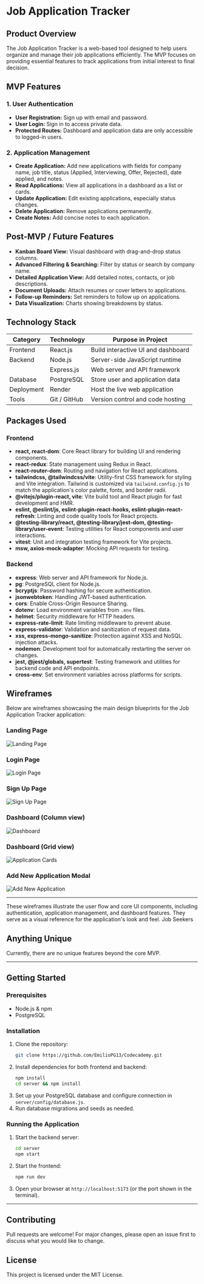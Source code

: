 
# Job Application Tracker

## Product Overview
The Job Application Tracker is a web-based tool designed to help users organize and manage their job applications efficiently. The MVP focuses on providing essential features to track applications from initial interest to final decision.

## MVP Features
### 1. User Authentication
- **User Registration:** Sign up with email and password.
- **User Login:** Sign in to access private data.
- **Protected Routes:** Dashboard and application data are only accessible to logged-in users.

### 2. Application Management
- **Create Application:** Add new applications with fields for company name, job title, status (Applied, Interviewing, Offer, Rejected), date applied, and notes.
- **Read Applications:** View all applications in a dashboard as a list or cards.
- **Update Application:** Edit existing applications, especially status changes.
- **Delete Application:** Remove applications permanently.
- **Create Notes:** Add concise notes to each application.

## Post-MVP / Future Features
- **Kanban Board View:** Visual dashboard with drag-and-drop status columns.
- **Advanced Filtering & Searching:** Filter by status or search by company name.
- **Detailed Application View:** Add detailed notes, contacts, or job descriptions.
- **Document Uploads:** Attach resumes or cover letters to applications.
- **Follow-up Reminders:** Set reminders to follow up on applications.
- **Data Visualization:** Charts showing breakdowns by status.

## Technology Stack
| Category   | Technology     | Purpose in Project                                      |
|------------|----------------|---------------------------------------------------------|
| Frontend   | React.js       | Build interactive UI and dashboard                      |
| Backend    | Node.js        | Server-side JavaScript runtime                          |
|            | Express.js     | Web server and API framework                            |
| Database   | PostgreSQL     | Store user and application data                         |
| Deployment | Render         | Host the live web application                           |
| Tools      | Git / GitHub   | Version control and code hosting                        |

## Packages Used


### Frontend
- **react, react-dom**: Core React library for building UI and rendering components.
- **react-redux**: State management using Redux in React.
- **react-router-dom**: Routing and navigation for React applications.
- **tailwindcss, @tailwindcss/vite**: Utility-first CSS framework for styling and Vite integration. Tailwind is customized via `tailwind.config.js` to match the application's color palette, fonts, and border radii.
- **@vitejs/plugin-react, vite**: Vite build tool and React plugin for fast development and HMR.
- **eslint, @eslint/js, eslint-plugin-react-hooks, eslint-plugin-react-refresh**: Linting and code quality tools for React projects.
- **@testing-library/react, @testing-library/jest-dom, @testing-library/user-event**: Testing utilities for React components and user interactions.
- **vitest**: Unit and integration testing framework for Vite projects.
- **msw, axios-mock-adapter**: Mocking API requests for testing.

### Backend
- **express**: Web server and API framework for Node.js.
- **pg**: PostgreSQL client for Node.js.
- **bcryptjs**: Password hashing for secure authentication.
- **jsonwebtoken**: Handling JWT-based authentication.
- **cors**: Enable Cross-Origin Resource Sharing.
- **dotenv**: Load environment variables from `.env` files.
- **helmet**: Security middleware for HTTP headers.
- **express-rate-limit**: Rate limiting middleware to prevent abuse.
- **express-validator**: Validation and sanitization of request data.
- **xss, express-mongo-sanitize**: Protection against XSS and NoSQL injection attacks.
- **nodemon**: Development tool for automatically restarting the server on changes.
- **jest, @jest/globals, supertest**: Testing framework and utilities for backend code and API endpoints.
- **cross-env**: Set environment variables across platforms for scripts.


## Wireframes


Below are wireframes showcasing the main design blueprints for the Job Application Tracker application:

### Landing Page
![Landing Page](./assets/landing-page.png)

### Login Page
![Login Page](./assets/login.png)

### Sign Up Page
![Sign Up Page](./assets/sign-up.png)

### Dashboard (Column view)
![Dashboard](./assets/dashboard-column.png)

### Dashboard (Grid view)
![Application Cards](./assets/dashboard-grid.png)

### Add New Application Modal
![Add New Application](./assets/add-application-modal.png)

---
These wireframes illustrate the user flow and core UI components, including authentication, application management, and dashboard features. They serve as a visual reference for the application's look and feel.
Job Seekers

## Anything Unique
Currently, there are no unique features beyond the core MVP.

---
## Getting Started

### Prerequisites
- Node.js & npm
- PostgreSQL

### Installation
1. Clone the repository:
	```bash
	git clone https://github.com/EmilioPG13/Codecademy.git
	```
2. Install dependencies for both frontend and backend:
	```bash
	npm install
	cd server && npm install
	```
3. Set up your PostgreSQL database and configure connection in `server/config/database.js`.
4. Run database migrations and seeds as needed.

### Running the Application
1. Start the backend server:
	```bash
	cd server
	npm start
	```
2. Start the frontend:
	```bash
	npm run dev
	```
3. Open your browser at `http://localhost:5173` (or the port shown in the terminal).

---
## Contributing
Pull requests are welcome! For major changes, please open an issue first to discuss what you would like to change.

## License
This project is licensed under the MIT License.
